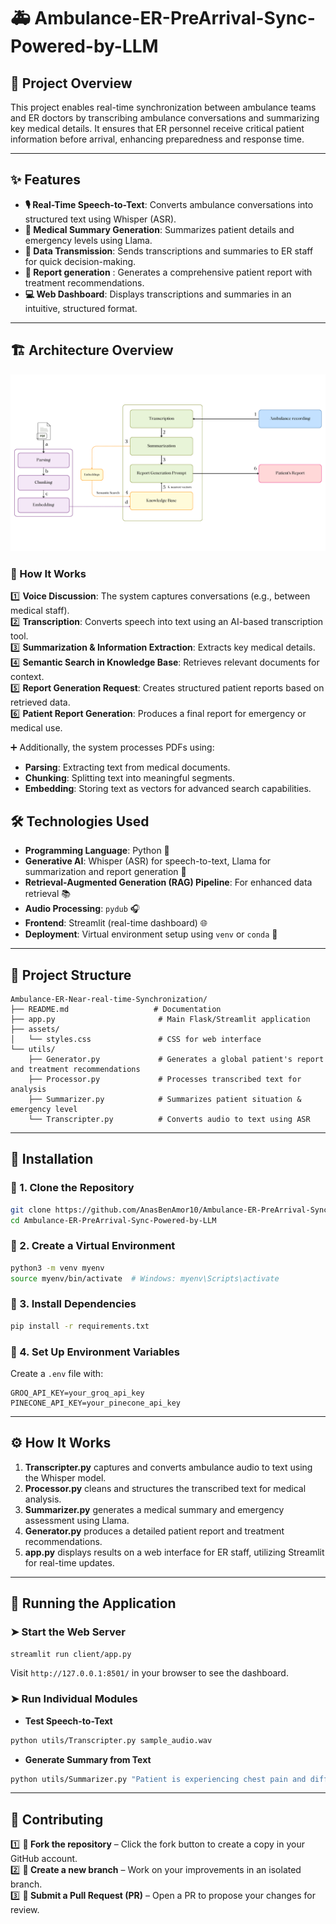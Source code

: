 # 🚑 Ambulance-ER-PreArrival-Sync-Powered-by-LLM

## 🏥 Project Overview

This project enables real-time synchronization between ambulance teams and ER doctors by transcribing ambulance conversations and summarizing key medical details. It ensures that ER personnel receive critical patient information before arrival, enhancing preparedness and response time.

---

## ✨ Features

- **🎙️ Real-Time Speech-to-Text**: Converts ambulance conversations into structured text using Whisper (ASR).
- **📄 Medical Summary Generation**: Summarizes patient details and emergency levels using Llama.
- **📡 Data Transmission**: Sends transcriptions and summaries to ER staff for quick decision-making.
- **📑 Report generation** : Generates a comprehensive patient report with treatment recommendations.
- **💻 Web Dashboard**: Displays transcriptions and summaries in an intuitive, structured format.

---

## 🏗️ Architecture Overview

<picture>
     <source media="(prefers-color-scheme: dark)" srcset="assets/Architecture-dark.png">
     <source media="(prefers-color-scheme: light)" srcset="assets/Architecture-light.png">
     <img alt="Architecture" src="assets/Architecture-light.png">
</picture>

### 🔹 How It Works

1️⃣ **Voice Discussion**: The system captures conversations (e.g., between medical staff).  
2️⃣ **Transcription**: Converts speech into text using an AI-based transcription tool.  
3️⃣ **Summarization & Information Extraction**: Extracts key medical details.  
4️⃣ **Semantic Search in Knowledge Base**: Retrieves relevant documents for context.  
5️⃣ **Report Generation Request**: Creates structured patient reports based on retrieved data.  
6️⃣ **Patient Report Generation**: Produces a final report for emergency or medical use.

➕ Additionally, the system processes PDFs using:

- **Parsing**: Extracting text from medical documents.
- **Chunking**: Splitting text into meaningful segments.
- **Embedding**: Storing text as vectors for advanced search capabilities.

## 🛠️ Technologies Used

- **Programming Language**: Python 🐍
- **Generative AI**: Whisper (ASR) for speech-to-text, Llama for summarization and report generation 🧠
- **Retrieval-Augmented Generation (RAG) Pipeline**: For enhanced data retrieval 📚
- **Audio Processing**: `pydub` 🎧
- **Frontend**: Streamlit (real-time dashboard) 🌐
- **Deployment**: Virtual environment setup using `venv` or `conda` 🚀

---

## 📁 Project Structure

```
Ambulance-ER-Near-real-time-Synchronization/
├── README.md                   # Documentation
├── app.py                       # Main Flask/Streamlit application
├── assets/
│   └── styles.css               # CSS for web interface
└── utils/
    ├── Generator.py             # Generates a global patient's report and treatment recommendations
    ├── Processor.py             # Processes transcribed text for analysis
    ├── Summarizer.py            # Summarizes patient situation & emergency level
    └── Transcripter.py          # Converts audio to text using ASR

```

---

## 🚀 Installation

### 🔹 1. Clone the Repository

```bash
git clone https://github.com/AnasBenAmor10/Ambulance-ER-PreArrival-Sync-Powered-by-LLM.git
cd Ambulance-ER-PreArrival-Sync-Powered-by-LLM
```

### 🔹 2. Create a Virtual Environment

```bash
python3 -m venv myenv
source myenv/bin/activate  # Windows: myenv\Scripts\activate
```

### 🔹 3. Install Dependencies

```bash
pip install -r requirements.txt
```

### 🔹 4. Set Up Environment Variables

Create a `.env` file with:

```
GROQ_API_KEY=your_groq_api_key
PINECONE_API_KEY=your_pinecone_api_key
```

---

## ⚙️ How It Works

1. **Transcripter.py** captures and converts ambulance audio to text using the Whisper model.
2. **Processor.py** cleans and structures the transcribed text for medical analysis.
3. **Summarizer.py** generates a medical summary and emergency assessment using Llama.
4. **Generator.py** produces a detailed patient report and treatment recommendations.
5. **app.py** displays results on a web interface for ER staff, utilizing Streamlit for real-time updates.

---

## 🏃 Running the Application

### ➤ Start the Web Server

```bash
streamlit run client/app.py
```

Visit `http://127.0.0.1:8501/` in your browser to see the dashboard.

### ➤ Run Individual Modules

- **Test Speech-to-Text**

```bash
python utils/Transcripter.py sample_audio.wav
```

- **Generate Summary from Text**

```bash
python utils/Summarizer.py "Patient is experiencing chest pain and difficulty breathing."
```

---

## 🤝 Contributing

1️⃣ **🍴 Fork the repository** – Click the fork button to create a copy in your GitHub account.  
2️⃣ **🌱 Create a new branch** – Work on your improvements in an isolated branch.  
3️⃣ **📩 Submit a Pull Request (PR)** – Open a PR to propose your changes for review.